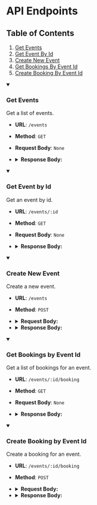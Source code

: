 # API Endpoints

## Table of Contents

1. [Get Events](#get-events)
2. [Get Event By Id](#get-event-by-id)
3. [Create New Event](#create-new-event)
4. [Get Bookings By Event Id](#get-bookings-by-event-id)
5. [Create Booking By Event Id](#create-booking-by-event-id)

<details open>
  <summary><h3>Get Events</h3></summary>

Get a list of events.

- **URL**: `/events`
- **Method**: `GET`
- **Request Body**: `None`
- <details>
    <summary><b>Response Body:</b></summary>

  ```json
  {
    "message": "Events retrieved successfully!",
    "data": [
      {
        "id": 1,
        "name": "Event 1",
        "event_date": "2023-10-30",
        "capacity": 100,
        "available_seats": 100,
        "booking_started_at": "2023-10-01 00:00:00",
        "booking_ended_at": "2023-10-25 23:59:59",
        "created_at": "2023-09-30 00:00:00"
      }
    ]
  }
  ```

  </details>

</details>

<details open>
  <summary><h3>Get Event by Id</h3></summary>

Get an event by id.

- **URL**: `/events/:id`
- **Method**: `GET`
- **Request Body**: `None`
- <details>
      <summary><b>Response Body:</b></summary>

  ```json
  {
    "message": "Event with id 1 retrieved successfully!",
    "data": {
      "id": 1,
      "name": "Event 1",
      "event_date": "2023-10-30",
      "capacity": 100,
      "available_seats": 100,
      "booking_started_at": "2023-10-01 00:00:00",
      "booking_ended_at": "2023-10-25 23:59:59",
      "created_at": "2023-09-30 00:00:00"
    }
  }
  ```

    </details>
  </details>

<details open>
  <summary><h3>Create New Event</h3></summary>

Create a new event.

- **URL**: `/events`
- **Method**: `POST`
- <details>
      <summary><b>Request Body:</b></summary>

  ```json
  {
    "name": "Event 1",
    "event_date": "2023-10-30",
    "capacity": 100,
    "booking_started_at": "2023-10-01 00:00:00",
    "booking_ended_at": "2023-10-25 23:59:59"
  }
  ```

    </details>

- <details>
      <summary><b>Response Body:</b></summary>

  ```json
  {
    "message": "Event created successfully!",
    "data": {
      "id": 1,
      "name": "Event 1",
      "event_date": "2023-10-30",
      "capacity": 100,
      "available_seats": 100,
      "booking_started_at": "2023-10-01 00:00:00",
      "booking_ended_at": "2023-10-25 23:59:59",
      "created_at": "2023-09-30 00:00:00"
    }
  }
  ```

    </details>
  </details>

<details open>
  <summary><h3>Get Bookings by Event Id</h3></summary>

Get a list of bookings for an event.

- **URL**: `/events/:id/booking`
- **Method**: `GET`
- **Request Body**: `None`
- <details>
    <summary><b>Response Body:</b></summary>

  ```json
  {
    "message": "Bookings with event id 1 retrieved successfully!",
    "data": [
      {
        "id": 1,
        "event_id": 1,
        "name": "John Doe",
        "email": "johndoe@mail.com",
        "number_of_seats": 1,
        "created_at": "2023-10-05 00:00:00"
      }
    ]
  }
  ```

  </details>

</details>

<details open>
  <summary><h3>Create Booking by Event Id</h3></summary>

Create a booking for an event.

- **URL**: `/events/:id/booking`
- **Method**: `POST`
- <details>
      <summary><b>Request Body:</b></summary>

  ```json
  {
    "name": "John Doe",
    "email": "johndoe@mail.com",
    "number_of_seats": 1
  }
  ```

    </details>

- <details>
    <summary><b>Response Body:</b></summary>

  ```json
  {
    "message": "Bookings with event id 1 retrieved successfully!",
    "data": {
      "id": 1,
      "event_id": 1,
      "name": "John Doe",
      "email": "johndoe@mail.com",
      "number_of_seats": 1,
      "created_at": "2023-10-05 00:00:00"
    }
  }
  ```

  </details>

</details>
